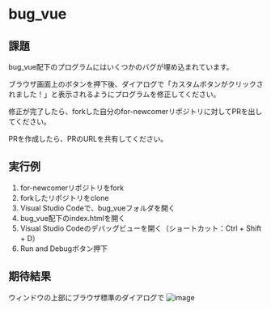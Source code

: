 # bug_vue

## 課題

bug_vue配下のプログラムにはいくつかのバグが埋め込まれています。

ブラウザ画面上のボタンを押下後、ダイアログで「カスタムボタンがクリックされました！」と表示されるようにプログラムを修正してください。

修正が完了したら、forkした自分のfor-newcomerリポジトリに対してPRを出してください。

PRを作成したら、PRのURLを共有してください。

## 実行例

1. for-newcomerリポジトリをfork
2. forkしたリポジトリをclone
3. Visual Studio Codeで、bug_vueフォルダを開く
4. bug_vue配下のindex.htmlを開く
5. Visual Studio Codeのデバッグビューを開く（ショートカット：Ctrl + Shift + D）
6. Run and Debugボタン押下

## 期待結果

ウィンドウの上部にブラウザ標準のダイアログで
![image](https://github.com/user-attachments/assets/66013dc0-5d2d-4084-9d07-ff7a4efe98e4)
